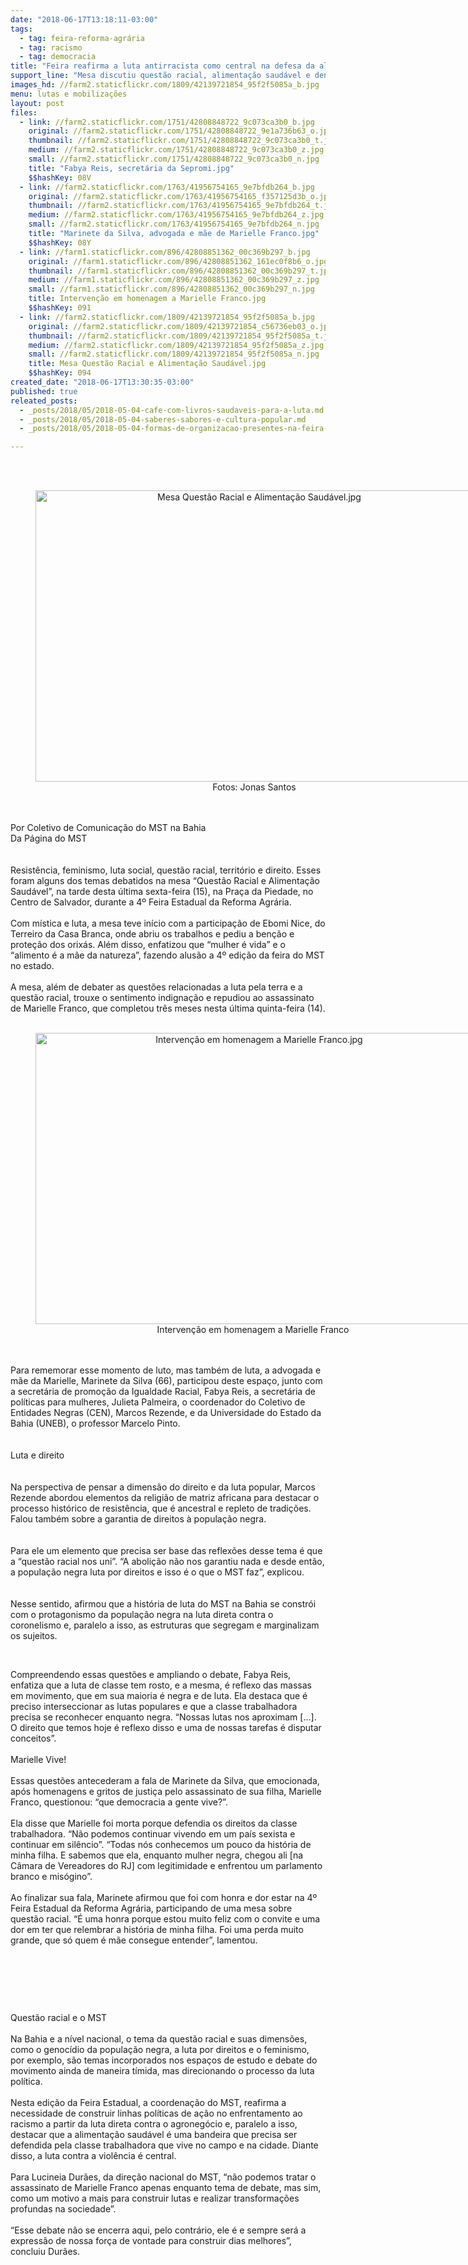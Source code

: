 ```yaml
---
date: "2018-06-17T13:18:11-03:00"
tags:
  - tag: feira-reforma-agrária
  - tag: racismo
  - tag: democracia
title: "Feira reafirma a luta antirracista como central na defesa da alimentação saudável\n\n"
support_line: "Mesa discutiu questão racial, alimentação saudável e denúncia o assassinato de Marielle Franco\n\n"
images_hd: //farm2.staticflickr.com/1809/42139721854_95f2f5085a_b.jpg
menu: lutas e mobilizações
layout: post
files:
  - link: //farm2.staticflickr.com/1751/42808848722_9c073ca3b0_b.jpg
    original: //farm2.staticflickr.com/1751/42808848722_9e1a736b63_o.jpg
    thumbnail: //farm2.staticflickr.com/1751/42808848722_9c073ca3b0_t.jpg
    medium: //farm2.staticflickr.com/1751/42808848722_9c073ca3b0_z.jpg
    small: //farm2.staticflickr.com/1751/42808848722_9c073ca3b0_n.jpg
    title: "Fabya Reis, secretária da Sepromi.jpg"
    $$hashKey: 08V
  - link: //farm2.staticflickr.com/1763/41956754165_9e7bfdb264_b.jpg
    original: //farm2.staticflickr.com/1763/41956754165_f357125d3b_o.jpg
    thumbnail: //farm2.staticflickr.com/1763/41956754165_9e7bfdb264_t.jpg
    medium: //farm2.staticflickr.com/1763/41956754165_9e7bfdb264_z.jpg
    small: //farm2.staticflickr.com/1763/41956754165_9e7bfdb264_n.jpg
    title: "Marinete da Silva, advogada e mãe de Marielle Franco.jpg"
    $$hashKey: 08Y
  - link: //farm1.staticflickr.com/896/42808851362_00c369b297_b.jpg
    original: //farm1.staticflickr.com/896/42808851362_161ec0f8b6_o.jpg
    thumbnail: //farm1.staticflickr.com/896/42808851362_00c369b297_t.jpg
    medium: //farm1.staticflickr.com/896/42808851362_00c369b297_z.jpg
    small: //farm1.staticflickr.com/896/42808851362_00c369b297_n.jpg
    title: Intervenção em homenagem a Marielle Franco.jpg
    $$hashKey: 091
  - link: //farm2.staticflickr.com/1809/42139721854_95f2f5085a_b.jpg
    original: //farm2.staticflickr.com/1809/42139721854_c56736eb03_o.jpg
    thumbnail: //farm2.staticflickr.com/1809/42139721854_95f2f5085a_t.jpg
    medium: //farm2.staticflickr.com/1809/42139721854_95f2f5085a_z.jpg
    small: //farm2.staticflickr.com/1809/42139721854_95f2f5085a_n.jpg
    title: Mesa Questão Racial e Alimentação Saudável.jpg
    $$hashKey: 094
created_date: "2018-06-17T13:30:35-03:00"
published: true
releated_posts:
  - _posts/2018/05/2018-05-04-cafe-com-livros-saudaveis-para-a-luta.md
  - _posts/2018/05/2018-05-04-saberes-sabores-e-cultura-popular.md
  - _posts/2018/05/2018-05-04-formas-de-organizacao-presentes-na-feira-nacional-mudaram-a-realidade-de-familias-sem-terra.md

---
```

<div>&nbsp;</div>

<div>&nbsp;</div>

<div>
<div style="text-align:center">
<figure class="image" style="display:inline-block"><img alt="Mesa Questão Racial e Alimentação Saudável.jpg" height="466" src="//farm2.staticflickr.com/1809/42139721854_95f2f5085a_b.jpg" width="700" />
<figcaption>Fotos: Jonas Santos<br />
</figcaption>
</figure>
</div>
</div>

<div>&nbsp;</div>

<div>&nbsp;</div>

<div>Por Coletivo de Comunica&ccedil;&atilde;o do MST na Bahia<br />
Da P&aacute;gina do MST<br />
<br />
&nbsp;</div>

<div>Resist&ecirc;ncia, feminismo, luta social, quest&atilde;o racial, territ&oacute;rio e direito. Esses foram alguns dos temas debatidos na mesa &ldquo;Quest&atilde;o Racial e Alimenta&ccedil;&atilde;o Saud&aacute;vel&rdquo;, na tarde desta &uacute;ltima sexta-feira (15), na Pra&ccedil;a da Piedade, no Centro de Salvador, durante a 4&ordm; Feira Estadual da Reforma Agr&aacute;ria.<br />
<br />
Com m&iacute;stica e luta, a mesa teve in&iacute;cio com a participa&ccedil;&atilde;o de Ebomi Nice, do Terreiro da Casa Branca, onde abriu os trabalhos e pediu a ben&ccedil;&atilde;o e prote&ccedil;&atilde;o dos orix&aacute;s. Al&eacute;m disso, enfatizou que &ldquo;mulher &eacute; vida&rdquo; e o &ldquo;alimento &eacute; a m&atilde;e da natureza&rdquo;, fazendo alus&atilde;o a 4&ordm; edi&ccedil;&atilde;o da feira do MST no estado.<br />
<br />
A mesa, al&eacute;m de debater as quest&otilde;es relacionadas a luta pela terra e a quest&atilde;o racial, trouxe o sentimento indigna&ccedil;&atilde;o e repudiou ao assassinato de Marielle Franco, que completou tr&ecirc;s meses nesta &uacute;ltima quinta-feira (14).</div>

<div>&nbsp;</div>

<div style="text-align:center">
<figure class="image" style="display:inline-block"><img alt="Intervenção em homenagem a Marielle Franco.jpg" height="466" src="//farm1.staticflickr.com/896/42808851362_00c369b297_b.jpg" width="700" />
<figcaption>Interven&ccedil;&atilde;o em homenagem a Marielle Franco&nbsp;<br />
</figcaption>
</figure>
</div>

<div>&nbsp;</div>

<div>&nbsp;</div>

<div>Para rememorar esse momento de luto, mas tamb&eacute;m de luta, a advogada e m&atilde;e da Marielle, Marinete da Silva (66), participou deste espa&ccedil;o, junto com a secret&aacute;ria de promo&ccedil;&atilde;o da Igualdade Racial, Fabya Reis, a secret&aacute;ria de pol&iacute;ticas para mulheres, Julieta Palmeira, o coordenador do Coletivo de Entidades Negras (CEN), Marcos Rezende, e da Universidade do Estado da Bahia (UNEB), o professor Marcelo Pinto.</div>

<div><br />
<br />
Luta e direito</div>

<div><br />
<br />
Na perspectiva de pensar a dimens&atilde;o do direito e da luta popular, Marcos Rezende abordou elementos da religi&atilde;o de matriz africana para destacar o processo hist&oacute;rico de resist&ecirc;ncia, que &eacute; ancestral e repleto de tradi&ccedil;&otilde;es. Falou tamb&eacute;m sobre a garantia de direitos &agrave; popula&ccedil;&atilde;o negra.</div>

<div><br />
<br />
Para ele um elemento que precisa ser base das reflex&otilde;es desse tema &eacute; que a &ldquo;quest&atilde;o racial nos uni&rdquo;. &ldquo;A aboli&ccedil;&atilde;o n&atilde;o nos garantiu nada e desde ent&atilde;o, a popula&ccedil;&atilde;o negra luta por direitos e isso &eacute; o que o MST faz&rdquo;, explicou.</div>

<div><br />
<br />
Nesse sentido, afirmou que a hist&oacute;ria de luta do MST na Bahia se constr&oacute;i com o protagonismo da popula&ccedil;&atilde;o negra na luta direta contra o coronelismo e, paralelo a isso, as estruturas que segregam e marginalizam os sujeitos.</div>

<p>&nbsp;</p>

<div>Compreendendo essas quest&otilde;es e ampliando o debate, Fabya Reis, enfatiza que a luta de classe tem rosto, e a mesma, &eacute; reflexo das massas em movimento, que em sua maioria &eacute; negra e de luta. Ela destaca que &eacute; preciso interseccionar as lutas populares e que a classe trabalhadora precisa se reconhecer enquanto negra. &ldquo;Nossas lutas nos aproximam [&hellip;]. O direito que temos hoje &eacute; reflexo disso e uma de nossas tarefas &eacute; disputar conceitos&rdquo;.<br />
<br />
Marielle Vive!<br />
<br />
Essas quest&otilde;es antecederam a fala de Marinete da Silva, que emocionada, ap&oacute;s homenagens e gritos de justi&ccedil;a pelo assassinato de sua filha, Marielle Franco, questionou: &ldquo;que democracia a gente vive?&rdquo;.<br />
<br />
Ela disse que Marielle foi morta porque defendia os direitos da classe trabalhadora. &ldquo;N&atilde;o podemos continuar vivendo em um pa&iacute;s sexista e continuar em sil&ecirc;ncio&rdquo;. &ldquo;Todas n&oacute;s conhecemos um pouco da hist&oacute;ria de minha filha. E sabemos que ela, enquanto mulher negra, chegou ali [na C&acirc;mara de Vereadores do RJ] com legitimidade e enfrentou um parlamento branco e mis&oacute;gino&rdquo;.<br />
<br />
Ao finalizar sua fala, Marinete afirmou que foi com honra e dor estar na 4&ordm; Feira Estadual da Reforma Agr&aacute;ria, participando de uma mesa sobre quest&atilde;o racial. &ldquo;&Eacute; uma honra porque estou muito feliz com o convite e uma dor em ter que relembrar a hist&oacute;ria de minha filha. Foi uma perda muito grande, que s&oacute; quem &eacute; m&atilde;e consegue entender&rdquo;, lamentou.</div>

<p>&nbsp;</p>

<p>&nbsp;</p>

<p>&nbsp;</p>

<div>Quest&atilde;o racial e o MST<br />
<br />
Na Bahia e a n&iacute;vel nacional, o tema da quest&atilde;o racial e suas dimens&otilde;es, como o genoc&iacute;dio da popula&ccedil;&atilde;o negra, a luta por direitos e o feminismo, por exemplo, s&atilde;o temas incorporados nos espa&ccedil;os de estudo e debate do movimento ainda de maneira t&iacute;mida, mas direcionando o processo da luta pol&iacute;tica.<br />
<br />
Nesta edi&ccedil;&atilde;o da Feira Estadual, a coordena&ccedil;&atilde;o do MST, reafirma a necessidade de construir linhas pol&iacute;ticas de a&ccedil;&atilde;o no enfrentamento ao racismo a partir da luta direta contra o agroneg&oacute;cio e, paralelo a isso, destacar que a alimenta&ccedil;&atilde;o saud&aacute;vel &eacute; uma bandeira que precisa ser defendida pela classe trabalhadora que vive no campo e na cidade. Diante disso, a luta contra a viol&ecirc;ncia &eacute; central.<br />
<br />
Para Lucineia Dur&atilde;es, da dire&ccedil;&atilde;o nacional do MST, &ldquo;n&atilde;o podemos tratar o assassinato de Marielle Franco apenas enquanto tema de debate, mas sim, como um motivo a mais para construir lutas e realizar transforma&ccedil;&otilde;es profundas na sociedade&rdquo;.<br />
<br />
&ldquo;Esse debate n&atilde;o se encerra aqui, pelo contr&aacute;rio, ele &eacute; e sempre ser&aacute; a express&atilde;o de nossa for&ccedil;a de vontade para construir dias melhores&rdquo;, concluiu Dur&atilde;es.</div>
